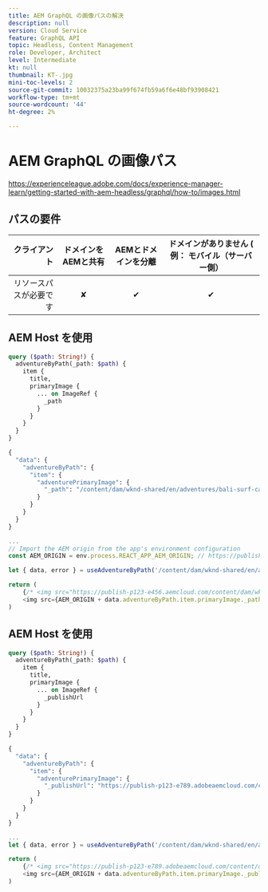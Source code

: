 ```yaml
---
title: AEM GraphQL の画像パスの解決
description: null
version: Cloud Service
feature: GraphQL API
topic: Headless, Content Management
role: Developer, Architect
level: Intermediate
kt: null
thumbnail: KT-.jpg
mini-toc-levels: 2
source-git-commit: 10032375a23ba99f674fb59a6f6e48bf93908421
workflow-type: tm+mt
source-wordcount: '44'
ht-degree: 2%

---
```



# AEM GraphQL の画像パス

https://experienceleague.adobe.com/docs/experience-manager-learn/getting-started-with-aem-headless/graphql/how-to/images.html

## パスの要件


| クライアント | ドメインをAEMと共有 | AEMとドメインを分離 | ドメインがありません ( 例： モバイル（サーバー側） |
|----------------------------:|:-----------------------:|:------------------------:|:-----------------------------------:|
| リソースパスが必要です | ✘ | ✔ | ✔ |

## AEM Host を使用

```graphql
query ($path: String!) {
  adventureByPath(_path: $path) {
    item {
      title,
      primaryImage {
        ... on ImageRef {
          _path
        }
      }
    }
  }
}
```

```graphql
{
  "data": {
    "adventureByPath": {
      "item": {
        "adventurePrimaryImage": {
          "_path": "/content/dam/wknd-shared/en/adventures/bali-surf-camp/adobestock-175749320.jpg",
        }
      }
    }
  }
}
```

```javascript
...
// Import the AEM origin from the app's environment configuration
const AEM_ORIGIN = env.process.REACT_APP_AEM_ORIGIN; // https://publish-p123-e456.aemcloud.com

let { data, error } = useAdventureByPath('/content/dam/wknd-shared/en/adventures/bali-surf-camp/adobestock-175749320.jpg')

return (
    {/* <img src="https://publish-p123-e456.aemcloud.com/content/dam/wknd-shared/en/adventures/bali-surf-camp/adobestock-175749320.jpg"/>  */}
    <img src={AEM_ORIGIN + data.adventureByPath.item.primaryImage._path }>
)
```

## AEM Host を使用

```graphql
query ($path: String!) {
  adventureByPath(_path: $path) {
    item {
      title,
      primaryImage {
        ... on ImageRef {
          _publishUrl
        }
      }
    }
  }
}
```

```graphql
{
  "data": {
    "adventureByPath": {
      "item": {
        "adventurePrimaryImage": {
          "_publishUrl": "https://publish-p123-e789.adobeaemcloud.com/content/dam/wknd-shared/en/adventures/bali-surf-camp/adobestock-175749320.jpg"
        }
      }
    }
  }
}
```

```javascript
...
let { data, error } = useAdventureByPath('/content/dam/wknd-shared/en/adventures/bali-surf-camp/adobestock-175749320.jpg')

return (
    {/* <img src="https://publish-p123-e789.adobeaemcloud.com/content/dam/wknd-shared/en/adventures/bali-surf-camp/adobestock-175749320.jpg"/>  */}
    <img src={AEM_ORIGIN + data.adventureByPath.item.primaryImage._publishUrl }>
)
```
